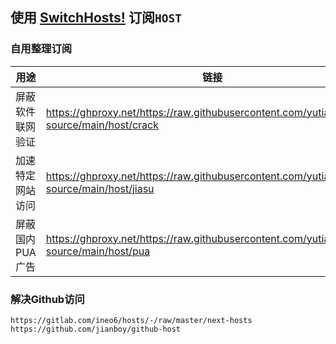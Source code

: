 ## 使用 [SwitchHosts!](https://github.com/oldj/SwitchHosts) 订阅`HOST`

### 自用整理订阅
| 用途 | 链接 |
| ---- | ---- |
| 屏蔽软件联网验证 | https://ghproxy.net/https://raw.githubusercontent.com/yutian81/data-source/main/host/crack |
| 加速特定网站访问 | https://ghproxy.net/https://raw.githubusercontent.com/yutian81/data-source/main/host/jiasu |
| 屏蔽国内PUA广告 | https://ghproxy.net/https://raw.githubusercontent.com/yutian81/data-source/main/host/pua |

### 解决Github访问
```
https://gitlab.com/ineo6/hosts/-/raw/master/next-hosts
https://github.com/jianboy/github-host
```
